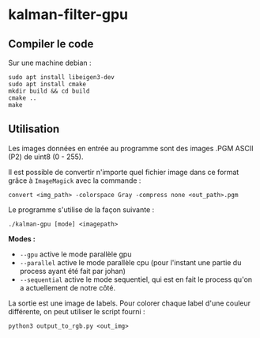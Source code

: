 # kalman-filter-gpu

## Compiler le code

Sur une machine debian :
```
sudo apt install libeigen3-dev
sudo apt install cmake
mkdir build && cd build
cmake ..
make
```

## Utilisation

Les images données en entrée au programme sont des images .PGM ASCII (P2) de uint8 (0 - 255).

Il est possible de convertir n'importe quel fichier image dans ce format grâce à `ImageMagick` avec la commande :

```
convert <img_path> -colorspace Gray -compress none <out_path>.pgm
```

Le programme s'utilise de la façon suivante :

```
./kalman-gpu [mode] <imagepath>
```

**Modes :**

- `--gpu`     active le mode parallèle gpu
- `--parallel` active le mode parallèle cpu (pour l'instant une partie du process ayant été fait par johan)
- `--sequential` active le mode sequentiel, qui est en fait le process qu'on a actuellement de notre côté.

La sortie est une image de labels.
Pour colorer chaque label d'une couleur différente, on peut utiliser le script fourni :

```
python3 output_to_rgb.py <out_img>
```